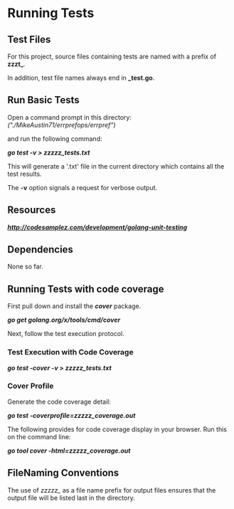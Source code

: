 # Running Tests

## Test Files
For this project, source files containing tests are named with a prefix of **zzzt_**.

In addition, test file names always end in **_test.go**.


## Run Basic Tests
Open a command prompt in this directory:
 *("./MikeAustin71/errprefops/errpref")*

and run the following command:

***go test -v > zzzzz_tests.txt***

This will generate a '.txt' file in the current directory which 
contains all the test results. 

The **-v** option signals a request for verbose output.

## Resources
***http://codesamplez.com/development/golang-unit-testing***

## Dependencies
None so far.

## Running Tests with code coverage

First pull down and install the ***cover*** package.

***go get golang.org/x/tools/cmd/cover***
  
Next, follow the test execution protocol.  
  
### Test Execution with Code Coverage

***go test -cover -v > zzzzz_tests.txt***  
     

### Cover Profile

Generate the code coverage detail:

***go test -coverprofile=zzzzz_coverage.out***

The following provides for code coverage display in your
browser. Run this on the command line:

  ***go tool cover -html=zzzzz_coverage.out***

## FileNaming Conventions
The use of *zzzzz_* as a file name prefix for output files ensures
that the output file will be listed last in the directory.